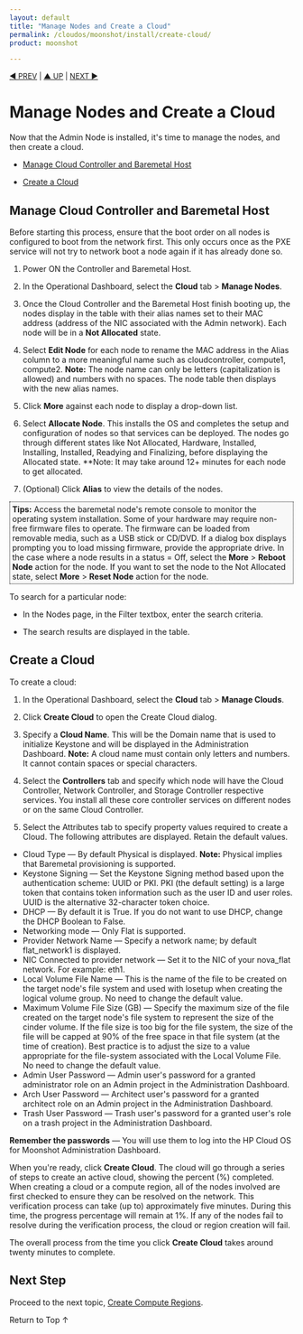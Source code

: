 ```yaml
---
layout: default
title: "Manage Nodes and Create a Cloud"
permalink: /cloudos/moonshot/install/create-cloud/
product: moonshot

---
```



<script> 

function PageRefresh { 
onLoad="window.refresh"
}

PageRefresh();

</script>


<p style="font-size: small;"> <a href="/cloudos/moonshot/install/complete-admin-node-installation/">&#9664; PREV</a> | <a href="/cloudos/moonshot/install/">&#9650; UP</a> | <a href="/cloudos/moonshot/install/create-compute-regions/">NEXT &#9654;</a> </p>

# Manage Nodes and Create a Cloud

Now that the Admin Node is installed, it's time to manage the nodes, and then create a cloud. 

<!-- Optional: This topic also explains how to setup a Swift Controller node (Ring-compute, Proxy,  and Dispersion) and the separate Swift Storage Node(s). -->

* [Manage Cloud Controller and Baremetal Host](#manage-cloud-controller-and-baremetal-host)
<!-- * [Complete Storage Configuration](#complete-storage-configuration) --> 

* [Create a Cloud](#create-a-cloud)

## Manage Cloud Controller and Baremetal Host

Before starting this process, ensure that the boot order on all nodes is configured to boot from the network first.  This only occurs once as the PXE service will not try to network boot a node again if it has already done so.

1. Power ON the Controller and Baremetal Host.

2. In the Operational Dashboard, select the <b>Cloud</b> tab > <b>Manage Nodes</b>. 

3. Once the Cloud Controller and the Baremetal Host finish booting up, the nodes display in the table with their alias names set to their MAC address 
(address of the NIC associated with the Admin network). Each node will be in a <b>Not Allocated</b> state.

4. Select <b>Edit Node</b> for each node to rename the MAC address in the Alias column to a more meaningful name such as cloudcontroller, compute1, compute2. **Note:** The node name can only be letters (capitalization is allowed) and numbers with no spaces. The node table then displays with the new alias names.

5.	Click <b>More</b> against each node to display a drop-down list.

6.	Select <b>Allocate Node</b>.  This installs the OS and completes the setup and configuration of nodes so that services can be deployed. The nodes go through different states like Not Allocated, Hardware, Installed, Installing, Installed, Readying and Finalizing, before displaying the Allocated state. **Note: It may take around 12+ minutes for each node to get allocated.

7. (Optional) Click <b>Alias</b> to view the details of the nodes.

<p style="background-color:#f8f8f8; padding:4px 4px 4px 4px; border: 1px dotted #000000;"> <b>Tips:</b> Access the baremetal node's remote console to monitor the operating system installation. Some of your hardware may require non-free firmware files to operate. The firmware can be loaded from removable media, such as a USB stick or CD/DVD. If a dialog box displays prompting you to load missing firmware, provide the appropriate drive. In the case where a node results in a status = Off, select the <b>More</b> > <b>Reboot Node</b> action for the node.  If you want to set the node to the Not Allocated state, select <b>More</b> > <b>Reset Node</b> action for the node. </p>

To search for a particular node:

* In the Nodes page, in the Filter textbox, enter the search criteria.

* The search results are displayed in the table.


## Create a Cloud

To create a cloud:

1. In the Operational Dashboard, select the <b>Cloud</b> tab > <b>Manage Clouds</b>.

2. Click <b>Create Cloud</b> to open the Create Cloud dialog.

3. Specify a <b>Cloud Name</b>. This will be the Domain name that is used to initialize Keystone and will be displayed in the Administration Dashboard. 
**Note:** A cloud name must contain only letters and numbers. It cannot contain spaces or special characters.

4. Select the <b>Controllers</b> tab and specify which node will have the Cloud Controller, Network Controller, and Storage Controller respective services. You install all these core controller services on different nodes or on the same Cloud Controller.

5. Select the Attributes tab to specify property values required to create a Cloud.  The following attributes are displayed. Retain the default values.
 * Cloud Type &mdash; By default Physical is displayed. **Note:** Physical implies that Baremetal provisioning is supported.
 * Keystone Signing &mdash; Set the Keystone Signing method based upon the authentication scheme: UUID or PKI.  PKI (the default setting) is a large token that contains token information such as the user ID and user roles. UUID is the alternative 32-character token choice.
 * DHCP &mdash; By default it is True. If you do not want to use DHCP, change the DHCP Boolean to False.
 * Networking mode &mdash; Only Flat is supported.
 * Provider Network Name &mdash; Specify a network name; by default flat_network1 is displayed.
 * NIC Connected to provider network &mdash; Set it to the NIC of your nova_flat network. For example: eth1.
 * Local Volume File Name &mdash; This is the name of the file to be created on the target node's file system and used with losetup when creating the logical volume group. No need to change the default value.
 * Maximum Volume File Size (GB) &mdash; Specify the maximum size of the file created on the target node's file system to represent the size of the cinder volume. If the file size is too big for the file system, the size of the file will be capped at 90% of the free space in that file system (at the time of creation). Best practice is to adjust the size to a value appropriate for the file-system associated with the Local Volume File. No need to change the default value.
 * Admin User Password &mdash; Admin user's password for a granted administrator role on an Admin project in the Administration Dashboard.
 * Arch User Password &mdash; Architect user's password for a granted architect role on an Admin project in the Administration Dashboard.
 * Trash User Password &mdash; Trash user's password for a granted user's role on a trash project in the Administration Dashboard.
  
**Remember the passwords** &mdash; You will use them to log into the HP Cloud OS for Moonshot Administration Dashboard.

When you're ready, click **Create Cloud**. The cloud will go through a series of steps to create an active cloud, showing the percent (%) completed. When creating a cloud or a compute region, all of the nodes involved are first checked to ensure they can be resolved on the network. This verification process can take (up to) approximately five minutes.  During this time, the progress percentage will remain at 1%. If any of the nodes fail to resolve during the verification process, the cloud or region creation will fail. 

The overall process from the time you click <b>Create Cloud</b> takes around twenty minutes to complete.

## Next Step

Proceed to the next topic, [Create Compute Regions](/cloudos/moonshot/install/create-compute-regions).

<a href="#top" style="padding:14px 0px 14px 0px; text-decoration: none;"> Return to Top &#8593; </a>

